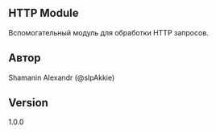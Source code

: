 ## HTTP Module

Вспомогательный модуль для обработки HTTP запросов.

## Автор

Shamanin Alexandr (@slpAkkie)

## Version

1.0.0
